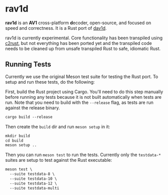 # rav1d

**rav1d** is an **AV1** cross-platform **d**ecoder, open-source, and focused on speed and correctness. It is a Rust port of [dav1d](https://code.videolan.org/videolan/dav1d).

rav1d is currently experimental. Core functionality has been transpiled using [c2rust](https://github.com/immunant/c2rust), but not everything has been ported yet and the transpiled code needs to be cleaned up from unsafe transpiled Rust to safe, idiomatic Rust.

## Running Tests

Currently we use the original Meson test suite for testing the Rust port. To setup and run these tests, do the following:

First, build the Rust project using Cargo. You'll need to do this step manually before running any tests because it is not built automatically when tests are run. Note that you need to build with the `--release` flag, as tests are run against the release binary.

```txt
cargo build --release
```

Then create the `build` dir and run `meson setup` in it:

```txt
mkdir build
cd build
meson setup ..
```

Then you can run `meson test` to run the tests. Currently only the `testdata-*` suites are setup to test against the Rust executable:

```txt
meson test \
  --suite testdata-8 \
  --suite testdata-10 \
  --suite testdata-12 \
  --suite testdata-multi
```
